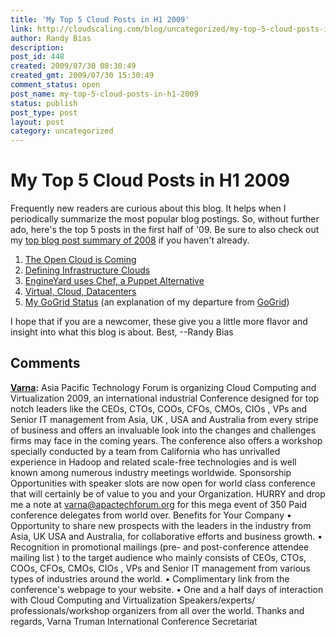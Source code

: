 ```yaml
---
title: 'My Top 5 Cloud Posts in H1 2009'
link: http://cloudscaling.com/blog/uncategorized/my-top-5-cloud-posts-in-h1-2009/
author: Randy Bias
description: 
post_id: 448
created: 2009/07/30 08:30:49
created_gmt: 2009/07/30 15:30:49
comment_status: open
post_name: my-top-5-cloud-posts-in-h1-2009
status: publish
post_type: post
layout: post
category: uncategorized
---
```


# My Top 5 Cloud Posts in H1 2009

Frequently new readers are curious about this blog. It helps when I periodically summarize the most popular blog postings. So, without further ado, here's the top 5 posts in the first half of '09. Be sure to also check out my [top blog post summary of 2008](/blog/technology/top-posts-in-2008) if you haven't already.

  1. [The Open Cloud is Coming](http://www.cloudscaling.com/blog/technology/the-open-cloud-is-coming)
  2. [Defining Infrastructure Clouds](http://www.cloudscaling.com/blog/cloud-computing/defining-infrastructure-clouds)
  3. [EngineYard uses Chef, a Puppet Alternative](http://www.cloudscaling.com/blog/technology/engineyard-uses-chef-a-puppet-alternative)
  4. [Virtual, Cloud, Datacenters](http://www.cloudscaling.com/blog/technology/virtual-cloud-datacenters)
  5. [My GoGrid Status](http://www.cloudscaling.com/blog/administrivia/my-gogrid-status) (an explanation of my departure from [GoGrid](http://www.gogrid.com))

I hope that if you are a newcomer, these give you a little more flavor and insight into what this blog is about. Best, --Randy Bias

## Comments

**[Varna](#195 "2009-07-31 03:09:01"):** Asia Pacific Technology Forum is organizing Cloud Computing and Virtualization 2009, an international industrial Conference designed for top notch leaders like the CEOs, CTOs, COOs, CFOs, CMOs, CIOs , VPs and Senior IT management from Asia, UK , USA and Australia from every stripe of business and offers an invaluable look into the changes and challenges firms may face in the coming years. The conference also offers a workshop specially conducted by a team from California who has unrivalled experience in Hadoop and related scale-free technologies and is well known among numerous industry meetings worldwide. Sponsorship Opportunities with speaker slots are now open for world class conference that will certainly be of value to you and your Organization. HURRY and drop me a note at varna@apactechforum.org for this mega event of 350 Paid conference delegates from world over. Benefits for Your Company • Opportunity to share new prospects with the leaders in the industry from Asia, UK USA and Australia, for collaborative efforts and business growth. • Recognition in promotional mailings (pre- and post-conference attendee mailing list ) to the target audience who mainly consists of CEOs, CTOs, COOs, CFOs, CMOs, CIOs , VPs and Senior IT management from various types of industries around the world. • Complimentary link from the conference's webpage to your website. • One and a half days of interaction with Cloud Computing and Virtualization Speakers/experts/ professionals/workshop organizers from all over the world. Thanks and regards, Varna Truman International Conference Secretariat

